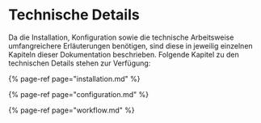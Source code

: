 # Technische Details

Da die Installation, Konfiguration sowie die technische Arbeitsweise umfangreichere Erläuterungen benötigen, sind diese in jeweilig einzelnen Kapiteln dieser Dokumentation beschrieben. Folgende Kapitel zu den technischen Details stehen zur Verfügung:

{% page-ref page="installation.md" %}

{% page-ref page="configuration.md" %}

{% page-ref page="workflow.md" %}





